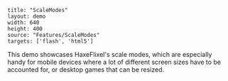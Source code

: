 ```
title: "ScaleModes"
layout: demo
width: 640
height: 400
source: "Features/ScaleModes"
targets: ['flash', 'html5']
```

This demo showcases HaxeFlixel's scale modes, which are especially handy for mobile devices where a lot of different screen sizes have to be accounted for, or desktop games that can be resized.